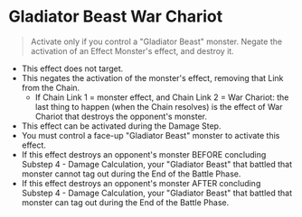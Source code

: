 # Gladiator Beast War Chariot

> Activate only if you control a "Gladiator Beast" monster. Negate the activation of an Effect Monster's effect, and destroy it.

*   This effect does not target.
*   This negates the activation of the monster's effect, removing that Link from the Chain.
    *   If Chain Link 1 = monster effect, and Chain Link 2 = War Chariot: the last thing to happen (when the Chain resolves) is the effect of War Chariot that destroys the opponent's monster.
*   This effect can be activated during the Damage Step.
*   You must control a face-up "Gladiator Beast" monster to activate this effect.
*   If this effect destroys an opponent's monster BEFORE concluding Substep 4 - Damage Calculation, your "Gladiator Beast" that battled that monster cannot tag out during the End of the Battle Phase.
*   If this effect destroys an opponent's monster AFTER concluding Substep 4 - Damage Calculation, your "Gladiator Beast" that battled that monster can tag out during the End of the Battle Phase.
